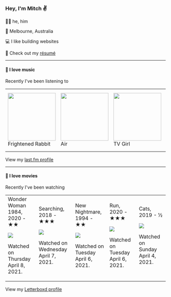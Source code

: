 <article><h3>Hey, I&#x27;m Mitch ✌️</h3><section><p>🙆‍♂️ he, him</p><p>📍 Melbourne, Australia</p><p>💻 I like building websites</p><p>📝 Check out my <a href="https://github.com/my-slab/resume">résumé</a></p></section><hr/><section><h4>💽 I love music</h4><p>Recently I&#x27;ve been listening to</p><table><tbody><td><img src="https://lastfm.freetls.fastly.net/i/u/174s/7f1d3e4691744ed4a93479be733781eb.png" height="150px" alt="" role="presentation"/><br/>Frightened Rabbit</td><td><img src="https://lastfm.freetls.fastly.net/i/u/174s/466f8fd2eaf94f5a92d44c63ffc8b33a.png" height="150px" alt="" role="presentation"/><br/>Air</td><td><img src="https://lastfm.freetls.fastly.net/i/u/174s/4f091d5082e04691c6d7f4b2e2efbdc0.png" height="150px" alt="" role="presentation"/><br/>TV Girl</td><td><img src="https://lastfm.freetls.fastly.net/i/u/174s/631845997640490ebf41f6edf8c3558d.png" height="150px" alt="" role="presentation"/><br/>Everything But the Girl</td><td><img src="https://lastfm.freetls.fastly.net/i/u/174s/df7eb034c9be4abacaca173fe938f2ca.png" height="150px" alt="" role="presentation"/><br/>Black Rebel Motorcycle Club</td></tbody></table><span>View my <a href="https://www.last.fm/user/mylsb">last.fm profile</a></span></section><hr/><section><h4>📼 I love movies</h4><p>Recently I&#x27;ve been watching</p><table><tbody><td>Wonder Woman 1984, 2020 - ★★<br/><span> <p><img src="https://a.ltrbxd.com/resized/sm/upload/45/c0/bi/ej/tGKDb2USVmj6GDq2KC01UH121lO-0-500-0-750-crop.jpg?k=88fbc53bd2"/></p> <p>Watched on Thursday April 8, 2021.</p> </span></td><td>Searching, 2018 - ★★★<br/><span> <p><img src="https://a.ltrbxd.com/resized/film-poster/4/2/0/4/6/7/420467-searching-0-500-0-750-crop.jpg?k=030c2530fe"/></p> <p>Watched on Wednesday April 7, 2021.</p> </span></td><td>New Nightmare, 1994 - ★★<br/><span> <p><img src="https://a.ltrbxd.com/resized/film-poster/4/5/1/5/4/45154-new-nightmare-0-500-0-750-crop.jpg?k=dbeffbea08"/></p> <p>Watched on Tuesday April 6, 2021.</p> </span></td><td>Run, 2020 - ★★★<br/><span> <p><img src="https://a.ltrbxd.com/resized/film-poster/4/7/5/0/3/2/475032-run-0-500-0-750-crop.jpg?k=c24fcaaad7"/></p> <p>Watched on Tuesday April 6, 2021.</p> </span></td><td>Cats, 2019 - ½<br/><span> <p><img src="https://a.ltrbxd.com/resized/film-poster/4/6/5/9/7/8/465978-cats-0-500-0-750-crop.jpg?k=a8914b943d"/></p> <p>Watched on Sunday April 4, 2021.</p> </span></td></tbody></table><span>View my <a href="https://letterboxd.com/myslab/">Letterboxd profile</a></span></section></article>